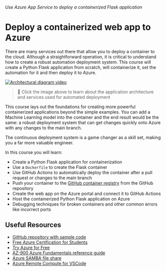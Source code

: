 _Use Azure App Service to deploy a containerized Flask application_

# Deploy a containerized web app to Azure

There are many services out there that allow you to deploy a container to the cloud. Although a straightforward operation, it is critical to understand how to create a robust automation deployment system. This course will create a Python Flask application from scratch, will containerize it, set the automation for it and then deploy it to Azure.

[![Architectural diagram video](https://img.youtube.com/vi/SXPMV8R6u0Q/0.jpg)](https://youtu.be/SXPMV8R6u0Q "Deployment architecture of a containerized app- Click to Watch!")
> 🎥 Click the image above to learn about the application architecture and services used for automated deployment

This course lays out the foundations for creating more powerful containerized applications beyond the simple examples. You can add a Machine Learning model into the container and the end result would be the same: a robust deployment system that can get changes quickly onto Azure with any changes to the main branch.

The continuous deployment system is a game changer as a skill set, making you a far more valuable engineer.

In this course you will learn:

- Create a Python Flask application for containerization
- Use a `Dockerfile` to create the Flask container
- Use GitHub Actions to automatically deploy the container after a pull request or changes to the main branch
- Push your container to the [GitHub container registry](ghcr.io) from the GitHub repository
- Create the web app on the Azure portal and connect it to GitHub Actions
- Host the containerized Python Flask application on Azure
- Debugging techniques for broken containers and other common errors like incorrect ports


## Useful Resources

- [GitHub repository with sample code](https://github.com/alfredodeza/azure-flask-container-app)
- [Free Azure Certification for Students](https://docs.microsoft.com/learn/certifications/student-training-and-certification?WT.mc_id=academic-0000-alfredodeza)
- [Try Azure for Free](https://azure.microsoft.com/en-us/free/?WT.mc_id=academic-00000-alfredodeza)
- [AZ-900 Azure Fundamentals reference guide](https://learning.oreilly.com/videos/az-900-azure-fundamentals/50125VIDEOPAIML/)
- [Azure SAMBA file share](https://learning.oreilly.com/videos/azure-samba-file/50127VIDEOPAIML/)
- [Azure Remote Compute for VSCode](https://learning.oreilly.com/videos/azure-remote-compute/50126VIDEOPAIML/)
